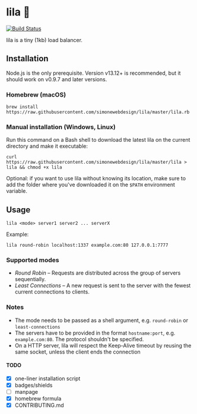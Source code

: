 # lila 🌺

[![Build Status](https://api.travis-ci.org/simonewebdesign/lila.svg?branch=master)](https://travis-ci.org/simonewebdesign/lila)

lila is a tiny (1kb) load balancer.

## Installation

Node.js is the only prerequisite. Version v13.12+ is recommended, but it should work on v0.9.7 and later versions.

### Homebrew (macOS)

    brew install https://raw.githubusercontent.com/simonewebdesign/lila/master/lila.rb

### Manual installation (Windows, Linux)

Run this command on a Bash shell to download the latest lila on the current directory and make it executable:

    curl https://raw.githubusercontent.com/simonewebdesign/lila/master/lila > lila && chmod +x lila

Optional: if you want to use lila without knowing its location, make sure to add the folder where you've downloaded it on the `$PATH` environment variable.

## Usage

    lila <mode> server1 server2 ... serverX

Example:

    lila round-robin localhost:1337 example.com:80 127.0.0.1:7777

### Supported modes

- *Round Robin* – Requests are distributed across the group of servers sequentially.
- *Least Connections* – A new request is sent to the server with the fewest current connections to clients.

### Notes

- The mode needs to be passed as a shell argument, e.g. `round-robin` or `least-connections`
- The servers have to be provided in the format `hostname:port`, e.g. `example.com:80`. The protocol shouldn't be specified.
- On a HTTP server, lila will respect the Keep-Alive timeout by reusing the same socket, unless the client ends the connection

#### TODO

- [x] one-liner installation script
- [x] badges/shields
- [ ] manpage
- [x] homebrew formula
- [x] CONTRIBUTING.md
